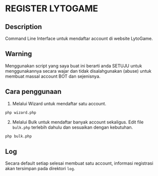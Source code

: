 # REGISTER LYTOGAME

## Description

Command Line Interface untuk mendaftar account di website LytoGame.

## Warning

Menggunakan script yang saya buat ini berarti anda SETUJU
untuk menggunakannya secara wajar dan tidak disalahgunakan (abuse)
untuk membuat massal account BOT dan sejenisnya.

## Cara penggunaan

1. Melalui Wizard untuk mendaftar satu account.

```sh
php wizard.php
```

2. Melalui Bulk untuk mendaftar banyak account sekaligus. 
   Edit file ```bulk.php``` terlebih dahulu dan sesuaikan dengan kebutuhan.

```sh
php bulk.php
```

## Log

Secara default setiap selesai membuat satu account, informasi registrasi 
akan tersimpan pada direktori ```log```.
